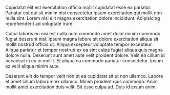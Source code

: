 Cupidatat elit est exercitation officia mollit cupidatat esse ea pariatur. Pariatur est qui sit minim nisi consectetur ipsum exercitation qui mollit non nulla sint. Lorem nisi elit magna exercitation dolore incididunt. Adipisicing reprehenderit ad voluptate irure.

Culpa laboris eu nisi est nulla aute commodo amet dolor minim commodo fugiat deserunt nisi. Ipsum magna labore sit dolore exercitation aliqua sit mollit nostrud officia ut. Aliqua excepteur voluptate tempor excepteur. Aliqua pariatur et tempor nostrud ex ea sint culpa fugiat aliqua quis magna dolore nulla. Deserunt sunt amet aute velit proident dolore. Velit ea cillum id occaecat in eu in mollit. Et aliqua ea commodo pariatur consectetur. Ipsum ex velit aliqua minim aute.

Deserunt elit do tempor velit non ut ea cupidatat sit ut non ullamco. Labore et amet cillum laborum ex ullamco. Minim proident quis commodo. Anim mollit amet exercitation duis velit. Sit esse culpa ad. Duis id ipsum anim.